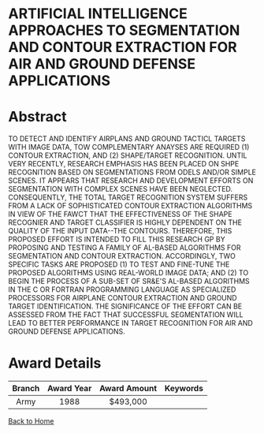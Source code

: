 
ARTIFICIAL INTELLIGENCE APPROACHES TO SEGMENTATION AND CONTOUR EXTRACTION FOR AIR AND GROUND DEFENSE APPLICATIONS
=================================================================================================================

# Abstract


TO DETECT AND IDENTIFY AIRPLANS AND GROUND TACTICL TARGETS WITH IMAGE DATA, TOW COMPLEMENTARY ANAYSES ARE REQUIRED (1) CONTOUR EXTRACTION, AND (2) SHAPE/TARGET RECOGNITION. UNTIL VERY RECENTLY, RESEARCH EMPHASIS HAS BEEN PLACED ON SHPE RECOGNITION BASED ON SEGMENTATIONS FROM ODELS AND/OR SIMPLE SCENES. IT APPEARS THAT RESEARCH AND DEVELOPMENT EFFORTS ON SEGMENTATION WITH COMPLEX SCENES HAVE BEEN NEGLECTED. CONSEQUENTLY, THE TOTAL TARGET RECOGNITION SYSTEM SUFFERS FROM A LACK OF SOPHISTICATED CONTOUR EXTRACTION ALGORITHMS IN VIEW OF THE FAWCT THAT THE EFFECTIVENESS OF THE SHAPE RECOGNIER AND TARGET CLASSIFIER IS HIGHLY DEPENDENT ON THE QUALITY OF THE INPUT DATA--THE CONTOURS. THEREFORE, THIS PROPOSED EFFORT IS INTENDED TO FILL THIS RESEARCH GP BY PROPOSING AND TESTING A FAMILY OF AL-BASED ALGORITHMS FOR SEGMENTATION AND CONTOUR EXTRACTION. ACCORDINGLY, TWO SPECIFIC TASKS ARE PROPOSED (1) TO TEST AND FINE-TUNE THE PROPOSED ALGORITHMS USING REAL-WORLD IMAGE DATA; AND (2) TO BEGIN THE PROCESS OF A SUB-SET OF SR&E'S AL-BASED ALGORITHMS IN THE C OR FORTRAN PROGRAMMING LANGUAGE AS SPECIALIZED PROCESSORS FOR AIRPLANE CONTOUR EXTRACTION AND GROUND TARGET IDENTIFICATION. THE SIGNIFICANCE OF THE EFFORT CAN BE ASSESSED FROM THE FACT THAT SUCCESSFUL SEGMENTATION WILL LEAD TO BETTER PERFORMANCE IN TARGET RECOGNITION FOR AIR AND GROUND DEFENSE APPLICATIONS.  

# Award Details

|Branch|Award Year|Award Amount|Keywords|
| :---: | :---: | :---: | :---: |
|Army|1988|$493,000||
  
  


[Back to Home](https://github.com/chrischow/dod_sbir_awards#884)